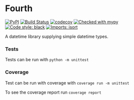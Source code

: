 # Fourth

[![PyPI](https://img.shields.io/pypi/v/fourth.svg)](https://pypi.org/project/fourth/)
[![Build Status](https://travis-ci.com/LincolnPuzey/Fourth.svg?branch=master)](https://travis-ci.com/LincolnPuzey/Fourth)
[![codecov](https://codecov.io/gh/LincolnPuzey/Fourth/branch/master/graph/badge.svg)](https://codecov.io/gh/LincolnPuzey/Fourth)
[![Checked with mypy](http://www.mypy-lang.org/static/mypy_badge.svg)](http://mypy-lang.org/)
[![Code style: black](https://img.shields.io/badge/code%20style-black-000000.svg)](https://github.com/psf/black)
[![Imports: isort](https://img.shields.io/badge/imports-isort-ef8336.svg)](https://timothycrosley.github.io/isort/)

A datetime library supplying simple datetime types.

### Tests

Tests can be run with `python -m unittest`

### Coverage

Test can be run with coverage with `coverage run -m unittest`

To see the coverage report run `coverage report`
